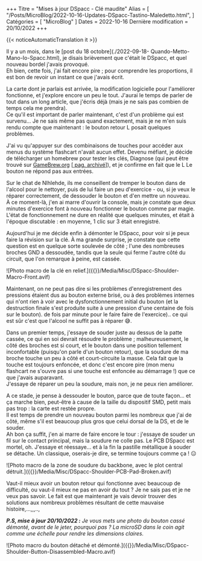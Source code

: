 +++
Titre = "Mises à jour DSpacc - Clé maudite"
Alias ​​= [
  "/Posts/MicroBlog/2022-10-16-Updates-DSpacc-Tastino-Maledetto.html",
]
Catégories = [ "MicroBlog" ]
Dates = 2022-10-16
Dernière modification = 20/10/2022
+++

{{< noticeAutomaticTranslation it >}}



Il y a un mois, dans le [post du 18 octobre](./2022-09-18- Quando-Metto-Mano-Io-Spacc.html), je disais brièvement que c'était le DSpacc, et quel nouveau bordel j'avais provoqué.  
Eh bien, cette fois, j'ai fait encore pire ; pour comprendre les proportions, il est bon de revoir un instant ce que j'avais écrit.

La carte dont je parlais est arrivée, la modification logicielle pour l'améliorer fonctionne, et j'explore encore un peu le tout. J'aurai le temps de parler de tout dans un long article, que j'écris déjà (mais je ne sais pas combien de temps cela me prendra).  
Ce qu'il est important de parler maintenant, c'est d'un problème qui est survenu... Je ne sais même pas quand exactement, mais je ne m'en suis rendu compte que maintenant : le bouton retour L posait quelques problèmes.

J'ai vu qu'appuyer sur des combinaisons de touches pour accéder aux menus du système flashcart n'avait aucun effet. Devenu méfiant, je décide de télécharger un homebrew pour tester les clés, Diagnose (qui peut être trouvé sur [GameBrew.org](https://www.gamebrew.org/wiki/Diagnose) [[ pag. archivé](https://web.archive.org/web/20220818023822/https://www.gamebrew.org/wiki/Diagnose)]), et je confirme en fait que le L Le bouton ne répond pas aux entrées.

Sur le chat de Nlhlehde, ils me conseillent de tremper le bouton dans de l'alcool pour le nettoyer, puis de lui faire un peu d'exercice - ou, si je veux le réparer correctement, de dessouder le bouton et d'en mettre un nouveau.  
À ce moment-là, j'en ai marre d'ouvrir la console, mais je constate que deux minutes d'exercice font à nouveau fonctionner le bouton comme par magie. L'état de fonctionnement ne dure en réalité que quelques minutes, et était à l'époque discutable : en moyenne, 1 clic sur 3 était enregistré.

Aujourd'hui je me décide enfin à démonter le DSpacc, pour voir si je peux faire la révision sur la clé. À ma grande surprise, je constate que cette question est en quelque sorte soulevée de côté ; l'une des nombreuses broches GND a dessoudée, tandis que la seule qui ferme l'autre côté du circuit, que l'on remarque à peine, est cassée.

![Photo macro de la clé en relief.]({{<assetsRoot >}}/Media/Misc/DSpacc-Shoulder-Macro-Front.avif)

Maintenant, on ne peut pas dire si les problèmes d'enregistrement des pressions étaient dus au bouton externe brisé, ou à des problèmes internes qui n'ont rien à voir avec le dysfonctionnement initial du bouton (et la destruction finale s'est produite suite à une pression d'une centaine de fois sur le bouton). de fois par minute pour le faire faire de l'exercice).. ce qui est sûr c'est que l'alcool ne suffit pas à réparer 😅.

Dans un premier temps, j'essaye de souder juste au dessus de la patte cassée, ce qui en soi devrait résoudre le problème ; malheureusement, le côté des broches est si court, et le bouton dans une position tellement inconfortable (puisqu'on parle d'un bouton retour), que la soudure de ma broche touche un peu à côté et court-circuite la masse. Cela fait que la touche est toujours enfoncée, et donc c'est encore pire (mon menu flashcart ne s'ouvre pas si une touche est enfoncée au démarrage !) que ce que j'avais auparavant.  
J'essaye de réparer un peu la soudure, mais non, je ne peux rien améliorer.

A ce stade, je pense à dessouder le bouton, parce que de toute façon... et ça marche bien, peut-être à cause de la taille du dispositif SMD, petit mais pas trop : la carte est restée propre.  
Il est temps de prendre un nouveau bouton parmi les nombreux que j'ai de côté, même s'il est beaucoup plus gros que celui dorsal de la DS, et de le souder.  
Ah bon ça suffit, j'en ai marre de faire encore le tour : j'essaye de souder un fil sur le contact principal, mais la soudure ne colle pas. Le PCB DSpacc est mortel, oh. J'essaye et réessaye... et à la fin la pastille métallique à souder se détache. Un classique, oserais-je dire, se termine toujours comme ça ! 😑

![Photo macro de la zone de soudure du backbone, avec le plot central détruit.]({{<assetsRoot >}}/Media/Misc/DSpacc-Shoulder-PCB-Pad-Broken.avif)

Vaut-il mieux avoir un bouton retour qui fonctionne avec beaucoup de difficulté, ou vaut-il mieux ne pas en avoir du tout ? Je ne sais pas et je ne veux pas savoir. Le fait est que maintenant je vais devoir trouver des solutions aux nombreux problèmes résultant de cette mauvaise histoire,...,,,..,

_**P.S, mise à jour 20/10/2022 :** Je vous mets une photo du bouton cassé démonté, avant de le jeter, pourquoi pas ? La microSD dans le coin agit comme une échelle pour rendre les dimensions claires._

![Photo macro du bouton détaché et démonté.]({{<assetsRoot >}}/Media/Misc/DSpacc-Shoulder-Button-Disassembled-Macro.avif)